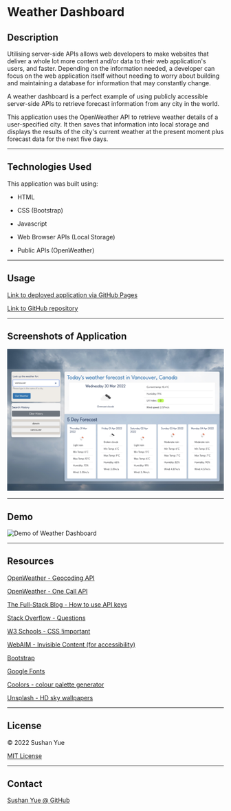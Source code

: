 # Weather Dashboard

## Description

Utilising server-side APIs allows web developers to make websites that deliver a whole lot more content and/or data to their web application's users, and faster. Depending on the information needed, a developer can focus on the web application itself without needing to worry about building and maintaining a database for information that may constantly change.

A weather dashboard is a perfect example of using publicly accessible server-side APIs to retrieve forecast information from any city in the world. 

This application uses the OpenWeather API to retrieve weather details of a user-specified city. It then saves that information into local storage and displays the results of the city's current weather at the present moment plus forecast data for the next five days.

---

## Technologies Used

This application was built using: 

* HTML

* CSS (Bootstrap)

* Javascript

* Web Browser APIs (Local Storage)

* Public APIs (OpenWeather)

---

## Usage

[Link to deployed application via GitHub Pages](https://atlantablack.github.io/Weather_Dashboard/)

[Link to GitHub repository](https://github.com/AtlantaBlack/Weather_Dashboard)

---

## Screenshots of Application

![Screenshot of Weather Dashboard](assets/images/screenshot-weather-dashboard.jpg?raw=true "Weather Dashboard screenshot")

---

## Demo

![Demo of Weather Dashboard](assets/images/demo-weather-dashboard.gif?raw=true "Weather Dashboard demo")

---

## Resources

[OpenWeather - Geocoding API](https://openweathermap.org/api/geocoding-api)

[OpenWeather - One Call API](https://openweathermap.org/api/one-call-api)

[The Full-Stack Blog - How to use API keys](https://coding-boot-camp.github.io/full-stack/apis/how-to-use-api-keys)

[Stack Overflow - Questions](https://stackoverflow.com/questions)

[W3 Schools - CSS !important](https://www.w3schools.com/css/css_important.asp)

[WebAIM - Invisible Content (for accessibility)](https://webaim.org/techniques/css/invisiblecontent/)

[Bootstrap](https://getbootstrap.com/)

[Google Fonts](https://fonts.google.com/)

[Coolors - colour palette generator](https://coolors.co/?home)

[Unsplash - HD sky wallpapers](https://unsplash.com/wallpapers/nature/sky)

---

## License

© 2022 Sushan Yue

[MIT License](/LICENSE)

---

## Contact

[Sushan Yue @ GitHub](https://github.com/AtlantaBlack)